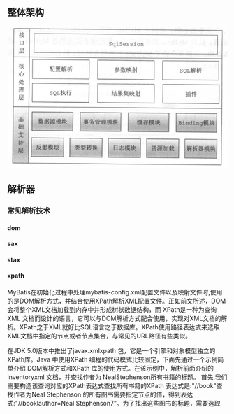 ## 整体架构

![image-20230828172625650](image-20230828172625650.png) 

## 解析器

### 常见解析技术

#### dom

#### sax

#### stax

#### xpath

​	MyBatis在初始化过程中处理mybatis-config.xml配置文件以及映射文件时,使用的是DOM解析方式，并结合使用XPath解析XML配置文件。正如前文所述，DOM 会将整个XML文档加载到内存中并形成树状数据结构，而 XPath是一种为查询XML 文档而设计的语言，它可以与DOM解析方式配合使用，实现对XML文档的解析。XPath之于XML就好比SQL语言之于数据库。
​	XPath使用路径表达式来选取XML文档中指定的节点或者节点集合，与常见的URL路径有些类似。

在JDK 5.0版本中推出了javax.xmlxpath 包，它是一个引擎和对象模型独立的XPath库。Java 中使用XPath 编程的代码模式比较固定，下面先通过一个示例简单介绍 DOM解析方式和XPath 库的使用方式。在该示例中，解析前面介绍的 inventoryxml 文档，并查找作者为 NealStephenson所有书籍的标题。
首先,我们需要构造该查询对应的XPath表达式查找所有书籍的XPath 表达式是:"//book"查找作者为Neal Stephenson 的所有图书需要指定<author>节点的值，得到表达式:"//booklauthor=Neal Stephenson7”。为了找出这些图书的标题，需要选取<title>节点，得到表达式:"//book[author=Neal Stephenson/title"。最后，真正需要的信息是<title>节点中的文本节点,得到的完整XPath 表达式是:"//book[author-"NealStephenson"]/title/text0"。 

![image-20230828173402166](image-20230828173402166.png) 

![image-20230828173413510](image-20230828173413510.png) 

注意XPathExpression.evaluate0方法的第二参数，它指定了XPath 表达式查找的结果类型在XPathConstants 类中提供了 nodeset、boolean、number、string 和Node 五种类型。
另外，如果XPath 表达式只使用一次，可以跳过编译步骤直接调用 XPath 对象的evaluate
方法进行查询。但是如果同一个 XPath 表达式要重复执行多次，则建议先进行编译，然后进行查询，这样性能会好一点。

### xpathparser

![image-20230830231527614](image-20230830231527614.png) 

#### 核心结构

#### PropertyParser

解析属性，解析占位符，业务结合默认值的情况进行翻译

其中会利用GenericTokenParser、VariableTokenHandler进行工作

#### xnode

对w3c的node对象进行封装，提供了一些解析方法

## 反射

MyBatis 在进行参数处理、结果映射等操作时，会涉及大量的反射操作。Java 中的反射虽然功能强大，但是代码编写起来比较复杂且容易出错，为了简化反射操作的相关代码，MyBatis提供了专门的反射模块，该模块位于 org.apacheibatis.reflection 包中，它对常见的反射操作做了进一步封装，提供了更加简洁方便的反射 

### Reflector

JavaBean 规范:类中定义的成员变量也称为“字段”，属性则是通过 getter/setter 方法得到的，属性只与类中的方法有关，与是否存在对应成员变量没有关系。例如，存在 getA0方法和 setA(String)方法，无论类中是否定义了字段Stringa，我们都认为该类中存在属性a。在后面的分析中，属性的 getter/setter 方法与同名的字段虽然会一起出现，但还是有必要让读者区分这两个概念。
Reflector是 MyBatis 中反射模块的基础，每个 Reflector 对象都对应一个类，在 Reflector 中缓存了反射操作需要使用的类的元信息。

**初始化的时候还会处理一些主子类同名字段或者方法复写等问题**

### Invoker

![image-20230831112758113](image-20230831112758113.png) 



### ReflectorFactory

![image-20230831112714428](image-20230831112714428.png) 

除了使用 MyBatis 提供的 DefaultReflectorFactory 实现，我们还可以在 mybatis-configxml中配置自定义的 ReflectorFactory 实现类，从而实现功能上的扩展。

### TypeParameterResolver

在对 Reflector 的分析过程中，我们看到了 TypeParameterResolver 的身影，它是一个工具类，提供了一系列静态方法来解析指定类中的字段、方法返回值或方法参数的类型。TypeParameterResolver 中各个静态方法之间的调用关系大致如图，为保持清晰，其中递归调用没有表现出来，在后面的代码分析过程中会进行强调。

#### type基础

所有的类型类都实现type

![image-20230831141419561](image-20230831141419561.png) 

* class

* ParameterizedType

  ParameterizedType 表示的是参数化类型，例如 List<String>、Map<Integer,String>.Service<User>这种带有泛型的类型。ParameterizedType 接口中常用的方法有三个，分别是:

* TypeVariable

  TypeVariable表示的是类型变量,它用来反映在JVM 编译该泛型前的信息例如 List<T>中的T就是类型变量，它在编译时需被转换为一个具体的类型后才能正常使用。该接口中常用的方法有三个，分别是:

* GenericArrayType

  GenericArrayType表示的是数组类型且组成元素是 ParameterizedType 或TypeVariable。例如 List<String>[]或T[。该接口只有 Type getGenericComponentType0一个方法，它返回数组的组成元素。

* WildcardType表示的是通配符泛型，例如?extends Number 和? super Integer。WildcardType 接口有两个方法，分别是:

#### resolveType

#### 小结

通过前面的分析可知，当存在复杂的继承关系以及泛型定义时，TypeParameterResolver 可以帮助我们解析字段、方法参数或方法返回值的类型，这是前面介绍的 Reflector 类的基础。另外，MyBatis 源代码中提供了 TypeParameterResolverTest 这个测试类，其中从更多角度测试了 TypeParameterResolver 的功能，感兴趣的读者可以参考该测试类的实现，可以更全面地了解TypeParameterResolver 的功能。

### ObjectFactory

MyBatis 中有很多模块会使用到 ObjectFactory 接口,该接口提供了多个create0方法的重载通过这些 create0方法可以创建指定类型的对象。

DefaultObjectFactory是MyBatis提供的ObjectFactory接口的唯一实现,它是一个反射工厂其create()方法通过调用instantiateClass0方法实现。DefaultObjectFactory.instantiateClass0)方法会根据传入的参数列表选择合适的构造函数实例化对象

![image-20230831144004262](image-20230831144004262.png) 

### property

#### propertyTokenizer

![image-20230904113010586](image-20230904113010586.png) 

![image-20230904113030338](image-20230904113030338.png) 

![image-20230904112822850](image-20230904112822850.png) 

![image-20230904112854782](image-20230904112854782.png) 

#### propertyNamer

PropertyNamer是另一个工具类，提供了下列静态方法帮助完成方法名到属性名的转换，以及名种检测摄作

#### propertyCopier

PropertyCopier 是一个属性拷贝的工具类，其核心方法是copyBeanProperties0方法，主要实现相同类型的两个对象之间的属性值拷贝.

### MetaClass

**MetaClass是MyBatis 对类级别的元信息的封装和处理；**

MetaClass 通过 Reflector 和 PropertyTokenizer 组合使用，实现了对复杂的属性表达式的解析，并实现了获取指定属性描述信息的功能。

![image-20230904134749926](image-20230904134749926.png)  

#### findProperty

MetaClass 中比较重要的是 fidProperty0方法，它是通过调用 MetaClass.buildProperty0方法实现的,而buildProperty0方法会通过 PropertyTokenizer 解析复杂的属性表达式.

```
public String findProperty(String name) {
  StringBuilder prop = buildProperty(name, new StringBuilder());
  return prop.length() > 0 ? prop.toString() : null;
}
```

```
private StringBuilder buildProperty(String name, StringBuilder builder) {
  PropertyTokenizer prop = new PropertyTokenizer(name);
  if (prop.hasNext()) {
    String propertyName = reflector.findPropertyName(prop.getName());
    if (propertyName != null) {
      builder.append(propertyName);
      builder.append(".");
      MetaClass metaProp = metaClassForProperty(propertyName);
      metaProp.buildProperty(prop.getChildren(), builder);
    }
  } else {
    String propertyName = reflector.findPropertyName(name);
    if (propertyName != null) {
      builder.append(propertyName);
    }
  }
  return builder;
}
```

```
public MetaClass metaClassForProperty(String name) {
  Class<?> propType = reflector.getGetterType(name);
  return MetaClass.forClass(propType, reflectorFactory);
}
```

需要注意一下，MetaClass.findProperty0方法只查找“”导航的属性，并没有检测下标。
这里以解析 User 类中的 tele.num 这个属性表达式为例解释上述过程:首先使用PropertyTokenizer 解析 tele.num 表达式得到其children 字段为num,name 字段为 tele;然后将tele追加到 builder中保存并调用metaClassForProperty0方法为Tele类创建对应的 MetaClass对象，调用其 buildProperty0方法处理子表达式num，逻辑同上，此时已经没有待处理的子表达式，最终得到 builder 中记录的字符串为 telenum。了解了上述递归设计之后，MetaClass 其他的方法就比较好理解了。

#### HasGetter

这里依然通过一个示例分析 MetaClass.hasGetter0方法的执行流程。假设现在通过orders[0].id 这个属性表达式，检测 User 类中orders 字段中的第一个元素(Order 对象)的id字段是否有 getter 方法，大致步骤如下:
(1)我们调用 MetaClass.forClass0方法创建 User 对应的 MetaClass 对象并调用其 hasGetter0方法开始解析，经过 PropertyTokenizer 对属性表达式的解析后，PropertyTokenizer 对象的 name值为 orders，indexName为orders[0]，index为0，children为name。
(2)进入到 MetaClass.getGetterType0方法,此时(1)处条件成立,调用 getGenericGetterType0方法解析 orders 字段的类型，得到returType 为 List<Order>对应的 ParameterizedType 对象，此时条件(2)成立，更新 returnType 为 Order 对应的 Class 对象。
(3)继续检测 Order 中的id 字段是否有 getter 方法，具体逻辑同上。另外，MetaClass 中有一个 public 修饰的 getGetterType(String)重载，其逻辑与 asGetter0类似，也是先对表达式进行解析，然后调用 metaClassForProperty0方法或 getGetterType

MetaClass.hasGetter0和 hasSetter0方法负责判断属性表达式所表示的属性是否有对应的属性，这两个方法逻辑类似，这里以 hasGetter0)方法为例进行分析。需要读者注意的是，这两个方法最终都会查找 Reflector.getMethods 集合或 setMethods 集合。根据前面介绍的Reflector.addFields0方法，当字段没有对应的getter/setter 方法时会添加相应的GetFieldInvoker/SetFieldInvoker 对象，所以 Reflector 有权限访问指定的字段时，这两个方法的行为并不像其方法名所暗示的那样只直接判断属性的 getter/setter 方法；

![image-20230904135842606](image-20230904135842606.png) 

### ObjectWrapper

是一个接口。

ObjectWrapper 接口是对对象的包装，抽象了对象的属性信息，它定义了一系列查询对象属性信息的方法，以及更新属性的方法。

```
public interface ObjectWrapper {

 //如果 ObjectWrapper 中封装的是普通的 Bean 对象，则调用相应属性的相应getter 方法
 //如果封装的是集合类，则获取指定 key 或下标对应的 value 值
  Object get(PropertyTokenizer prop);

 // 如果ObjectWrapper 中封装的是普通的 Bean 对象，则调用相应属性的相应 setter 方法
 //如果封装的是集合类，则设置指定 key 或下标对应的 value 值
  void set(PropertyTokenizer prop, Object value);

// 查找属性表达式指定的属性，第二个参数表示是否忽略属性表达式中的下画线
  String findProperty(String name, boolean useCamelCaseMapping);

  String[] getGetterNames();//查找可读属性的名称集合i

  String[] getSetterNames();//查找可读属性的名称集合

  Class<?> getSetterType(String name);//// 解析属性表达式指定属性的 setter 方法的参数类型

  Class<?> getGetterType(String name);//解析属性表达式指定属性的 getter 方法的返回值类型

  boolean hasSetter(String name);////判断属性表达式指定属性是否有 getter/setter 方法

  boolean hasGetter(String name);

////为属性表达式指定的属性创建相应的 MetaObject 对象
  MetaObject instantiatePropertyValue(String name, PropertyTokenizer prop, ObjectFactory objectFactory);

  boolean isCollection();//封装的对象是否为 Collection 类型;

  void add(Object element);// 调用 Collection 对象的add()方法

  <E> void addAll(List<E> element);// 调用 Collection 对象的 addAll()方法

}
```

#### ObjectWrapperFactory 

ObjectWrapperFactory 负责创建ObjectWrapper 对象

![image-20230904143043049](image-20230904143043049.png) 

​	DefaultObjectWrapperFactory实现了 ObjectWrapperFactory 接口,但它实现的getWrapperFor0方法始终抛出异常，hasWrapperFor0方法始终返回 false，所以该实现实际上是不可用的。但是与ObjectFactory类似，我们可以在 mybatis-config.xml中配置自定义的ObjectWrapperFactory实现类进行扩展，在后面介绍MyBatis 初始化时还会提到该扩展点。

#### BaseWrapper 

​	BaseWrapper 是一个实现了ObjectWrapper 接口的抽象类，其中封装了MetaObject对象，并提供了三个常用的方法供其子类使用

BaseWrapper.resolveCollection0方法会调用 MetaObject,getValue0方法，它会解析属性表达式并获取指定的属性，Metabject.getValue0方法的实现在后面详细介绍。
BaseWrapper.getCollectionValue0方法和 setCollectionValue0方法会解析属性表达式的索引信息，然后获取/设置对应项。这两个方法的实现类似，这里只分析 getCollectionValue0方法,setCollectionValue0

```
protected Object getCollectionValue(PropertyTokenizer prop, Object collection) {
  if (collection instanceof Map) {
    return ((Map) collection).get(prop.getIndex());
  } else {
    int i = Integer.parseInt(prop.getIndex());
    if (collection instanceof List) {
      return ((List) collection).get(i);
    } else if (collection instanceof Object[]) {
      return ((Object[]) collection)[i];
    } else if (collection instanceof char[]) {
      return ((char[]) collection)[i];
    } else if (collection instanceof boolean[]) {
      return ((boolean[]) collection)[i];
    } else if (collection instanceof byte[]) {
      return ((byte[]) collection)[i];
    } else if (collection instanceof double[]) {
      return ((double[]) collection)[i];
    } else if (collection instanceof float[]) {
      return ((float[]) collection)[i];
    } else if (collection instanceof int[]) {
      return ((int[]) collection)[i];
    } else if (collection instanceof long[]) {
      return ((long[]) collection)[i];
    } else if (collection instanceof short[]) {
      return ((short[]) collection)[i];
    } else {
      throw new ReflectionException("The '" + prop.getName() + "' property of " + collection + " is not a List or Array.");
    }
  }
}
```

#### beanWrapper

BeanWrapper继承了 BaseWrapper 抽象类，其中封装了一个JavaBean对象以及该JavaBean类相应的 MetaClass对象，当然，还有从 BaseWrapper 继承下来的、该 JavaBean 对象相应的MetaObject 对象。
BeanWrapperget0方法和 set0方法会根据指定的属性表达式，获取/设置相应的属性值，两者逻辑类似，这里以get0方法为例进行介绍，具体代码如下，set0方法不再做详细介绍。

```
@Override
public Object get(PropertyTokenizer prop) {
  if (prop.getIndex() != null) {
    Object collection = resolveCollection(prop, object);
    return getCollectionValue(prop, collection);
  } else {
    return getBeanProperty(prop, object);
  }
}
```

#### collectionWrapper

CollectionWrapper实现了 ObjectWrapper 接口,其中封装了 Collection<Object类型的对象但它大部分实现方法都会抛出UnsupportedOperationException 异常，代码不贴出来了。

#### MapWrapper

MapWrapper是 BaseWrapper 的另一个实现类,其中封装的是 Map<String,Object>类型对象了解了MetaObject 和 BeanWrapper 实现后，相信读者可以轻松读懂 MapWrapper 的代码，这里不再赘述。

### MetaObject

通过 2.2.6 节对 ObjectWrapper 的介绍我们知道，ObjectWrapper 提供了获取/设置对象中指定的属性值、检测 getter/setter 等常用功能，但是 ObjectWrapper 只是这些功能的最后一站，我们省略了对属性表达式解析过程的介绍，而该解析过程是在MetaObiect 中实现的。

 MetaObject 是如何完成属性表达式的解析的。MetaObject 中字段的含义

```
public class MetaObject {

  //原始的javabean对象
  private final Object originalObject;
  //上文介绍的 ObjectWrapper 对象，其中封装了originalObject 对象
  private final ObjectWrapper objectWrapper;
  ////负责实例化 originalobject 的工厂对象，前面已经介绍过，不再重复描述
  private final ObjectFactory objectFactory;
  //// 负责创建 Objectwrapper 的工厂对象，前面已经介绍过，不再重复描述
  private final ObjectWrapperFactory objectWrapperFactory;
  //// 用于创建并缓存 Reflector 对象的工厂对象，前面已经介绍过，不再重复描述
  private final ReflectorFactory reflectorFactory;
```

#### 构造方法

```
private MetaObject(Object object, ObjectFactory objectFactory, ObjectWrapperFactory objectWrapperFactory, ReflectorFactory reflectorFactory) {
  this.originalObject = object;
  this.objectFactory = objectFactory;
  this.objectWrapperFactory = objectWrapperFactory;
  this.reflectorFactory = reflectorFactory;

  if (object instanceof ObjectWrapper) {
    this.objectWrapper = (ObjectWrapper) object;
  } else if (objectWrapperFactory.hasWrapperFor(object)) {
    this.objectWrapper = objectWrapperFactory.getWrapperFor(this, object);
  } else if (object instanceof Map) {
    this.objectWrapper = new MapWrapper(this, (Map) object);
  } else if (object instanceof Collection) {
    this.objectWrapper = new CollectionWrapper(this, (Collection) object);
  } else {
    this.objectWrapper = new BeanWrapper(this, object);
  }
}
```

```
//MetaObject 的构造方法是private 修改的，只能通过forObject()这个静态方法创建Metaobject 对象
public static MetaObject forObject(Object object, ObjectFactory objectFactory, ObjectWrapperFactory objectWrapperFactory, ReflectorFactory reflectorFactory) {
  if (object == null) {
    return SystemMetaObject.NULL_META_OBJECT;
  } else {
    return new MetaObject(object, objectFactory, objectWrapperFactory, reflectorFactory);
  }
}
```

MetaObject和ObjectWrapper中关于类级别的方法,例如 hasGetter、hasSetter0、findProperty(等方法，都是直接调用 MetaClass 的对应方法实现的，不再赘述。其他方法都是关于对象级别的方法，这些方法都是与ObjectWrapper 配合实现，例如 MetaObjectgetValue0/setValue0方法这里以getValue0方法为例进行介绍，具体代码如下，setValue0的实现类似，不再赘述

#### getValue

```
public Object getValue(String name) {
  PropertyTokenizer prop = new PropertyTokenizer(name); //解析属性表达式
  if (prop.hasNext()) {//处理子表达式
  //根据PropertuTokenizer解析后指定的属性，创建相应的MetaObject对象
    MetaObject metaValue = metaObjectForProperty(prop.getIndexedName());
    if (metaValue == SystemMetaObject.NULL_META_OBJECT) {
      return null;
    } else {
      return metaValue.getValue(prop.getChildren());//递归处理子表达
    }
  } else {
    return objectWrapper.get(prop);//通过objecWrapper 获取指定的属性值
  }
}
```

```
//下面是MetaObject.metaObjectForProperty()方法的实现:
public MetaObject metaObjectForProperty(String name) {
  Object value = getValue(name);//获取指定的属性
  return MetaObject.forObject(value, objectFactory, objectWrapperFactory, reflectorFactory);
}

//// 创建该属性对象相应的 Metaobject 对象
  public static MetaObject forObject(Object object, ObjectFactory objectFactory, ObjectWrapperFactory objectWrapperFactory, ReflectorFactory reflectorFactory) {
    if (object == null) {
      return SystemMetaObject.NULL_META_OBJECT;
    } else {
      return new MetaObject(object, objectFactory, objectWrapperFactory, reflectorFactory);
    }
  }
```

以“orders[0].id”这个属性表达式为例来分析MetaObjectgetValue0方法的执行流程:

* 创建 User 对象相应的 MetaObject 对象，并调用 MetaObject,getValue0方法，经过PropertyTokenizer 解析“orders[0]id”表达式之后，其name 为 orders,indexedName 为 orders[0]index为0，children 为id。
* 调用 MetaObject.metaObjectForProperty0方法处理“orders[0]”表达式，底层会调用BeanWrapperget0方法获取 orders 集合中第一个 Order 对象，其中先通过 BeanWrapper.resolveCollection0方法获取orders 集合对象,然后调用 BeanWrapper,getCollectionValue0方法获取 orders集合中的第一个元素。注意，这个过程中会递归调用MetaObjectgetValue0方法。
* 得到Order 对象后，创建其相应的 MetaObject 对象，并调用 MetaObjectgetValue0方法处理“id”表达式，逻辑同上，最后得到属性表达式指定属性的值，即User 对象的orders集合属性中第一个 Order 元素的 id 属性值。

#### setValue

![image-20230905101619942](image-20230905101619942.png) 

```
@Override
public MetaObject instantiatePropertyValue(String name, PropertyTokenizer prop, ObjectFactory objectFactory) {
  MetaObject metaValue;
  Class<?> type = getSetterType(prop.getName());
  try {
    Object newObject = objectFactory.create(type);
    metaValue = MetaObject.forObject(newObject, metaObject.getObjectFactory(), metaObject.getObjectWrapperFactory(), metaObject.getReflectorFactory());
    set(prop, newObject);
  } catch (Exception e) {
    throw new ReflectionException("Cannot set value of property '" + name + "' because '" + name + "' is null and cannot be instantiated on instance of " + type.getName() + ". Cause:" + e.toString(), e);
  }
  return metaValue;
}
```

```
public void set(PropertyTokenizer prop, Object value) {
  if (prop.getIndex() != null) {
    Object collection = resolveCollection(prop, object);
    setCollectionValue(prop, collection, value);
  } else {
    setBeanProperty(prop, object, value);
  }
}
```

理解了MetaObject和 BeanWrapper 如何通过递归的方式处理属性表达式指定的属性值后其余方法的实现原理就比较容易理解了。

例如 getGeterType0、getSetterType0、hasGetter0、hasSetter0等方法，都是先递归处理属性表达式，然后调用 MetaClass 相应方法实现；

## 类型转换

JDBC数据类型与Java 语言中的数据类型并不是完全对应的，所以在 PreparedStatement为SOL语句绑定参数时，需要从Java类型转换成JDBC类型，而从结果集中获取数据时，则需要从JDBC类型转换成Java类型。MyBatis 使用类型处理器完成上述两种转换

![image-20230905102530953](image-20230905102530953.png) 

首选需要读者了解的是，在MyBatis 中使用JdbcType这个枚举类型代表JDBC中的数据类型，该枚举类型中定义了TYPE_CODE 字段，记录了JDBC 类型在 javasql.Types 中相应的常量编码，并通过一个静态集合 codeLookup (HashMap<Integer,JdbcType>类型)维护了常量编码与jdbcType之间的关系

### typeHandler

MyBatis 中所有的类型转换器都继承了 TypeHandler 接口，在 TypeHandler 接口中定义了如下四个方法，这四个方法分为两类:setParameter0方法负责将数据由JdbcType 类型转换成Java类型;getResult0方法及其重载负责将数据由 Java 类型转换成JdbcType 类型。

```
public interface TypeHandler<T> {

  void setParameter(PreparedStatement ps, int i, T parameter, JdbcType jdbcType) throws SQLException;

  T getResult(ResultSet rs, String columnName) throws SQLException;

  T getResult(ResultSet rs, int columnIndex) throws SQLException;

  T getResult(CallableStatement cs, int columnIndex) throws SQLException;

}
```

### BaseTypeHandler

为方便用户自定义 TypeHandler 实现，MyBatis 提供了 BaseTypeHandler 这个抽象类，它实见了 TypeHandler 接口，并继承了 TypeReference 抽象类；

```
public void setParameter(PreparedStatement ps, int i, T parameter, JdbcType jdbcType) throws SQLException {
  if (parameter == null) {
    if (jdbcType == null) {
      throw new TypeException("JDBC requires that the JdbcType must be specified for all nullable parameters.");
    }
    try {
      ps.setNull(i, jdbcType.TYPE_CODE);
    } catch (SQLException e) {
      throw new TypeException("Error setting null for parameter #" + i + " with JdbcType " + jdbcType + " . "
            + "Try setting a different JdbcType for this parameter or a different jdbcTypeForNull configuration property. "
            + "Cause: " + e, e);
    }
  } else {
    try {
      setNonNullParameter(ps, i, parameter, jdbcType);
    } catch (Exception e) {
      throw new TypeException("Error setting non null for parameter #" + i + " with JdbcType " + jdbcType + " . "
            + "Try setting a different JdbcType for this parameter or a different configuration property. "
            + "Cause: " + e, e);
    }
  }
}

@Override
public T getResult(ResultSet rs, String columnName) throws SQLException {
  try {
    return getNullableResult(rs, columnName);
  } catch (Exception e) {
    throw new ResultMapException("Error attempting to get column '" + columnName + "' from result set.  Cause: " + e, e);
  }
}
```

BaseTypeHandler 的实现类比较多，但大多是直接调用 PreparedStatement和ResultSet 或CallableStatement 的对应方法，实现比较简单。

### IntegerTypeHandler

```
public class IntegerTypeHandler extends BaseTypeHandler<Integer> {

  @Override
  public void setNonNullParameter(PreparedStatement ps, int i, Integer parameter, JdbcType jdbcType)
      throws SQLException {
    ps.setInt(i, parameter);
  }

  @Override
  public Integer getNullableResult(ResultSet rs, String columnName)
      throws SQLException {
    int result = rs.getInt(columnName);
    return result == 0 && rs.wasNull() ? null : result;
  }

  @Override
  public Integer getNullableResult(ResultSet rs, int columnIndex)
      throws SQLException {
    int result = rs.getInt(columnIndex);
    return result == 0 && rs.wasNull() ? null : result;
  }

  @Override
  public Integer getNullableResult(CallableStatement cs, int columnIndex)
      throws SQLException {
    int result = cs.getInt(columnIndex);
    return result == 0 && cs.wasNull() ? null : result;
  }
}
```

一般情况下，TypeHandler 用于完成单个参数以及单个列值的类型转换，如果存在多列值转换成一个Java 对象的需求，应该优先考虑使用在映射文件中定义合适的映射规则(<resultMap>节点)完成映射。

### TypeHandlerRegistry

MyBatis 如何管理众多的 TypeHandler 接口实现，如何知道何时使用哪个TypeHandler 接口实现完成转换呢

```
public final class TypeHandlerRegistry {
// 记录JdbcType与TypeHandler 之间的对应关系，其中JdbcType 是一个枚举类型
//该集合主要用于从结果集读取数据时，将数据从 Jdbc 类型转换成 Java 类型
它定义对应的 JDBC 类型
  private final Map<JdbcType, TypeHandler<?>>  jdbcTypeHandlerMap = new EnumMap<>(JdbcType.class);
  //// 记录了Java 类型向指定JdbcType 转换时，需要使用的 TypeHandler 对象。例如: Java 类型中的 String可能
  // 转换成数据库的 char、varchar 等多种类型，所以存在一对多关系
  private final Map<Type, Map<JdbcType, TypeHandler<?>>> typeHandlerMap = new ConcurrentHashMap<>();
  private final TypeHandler<Object> unknownTypeHandler;
  // 记录了全部 TypeHandler 的类型以及该类型相应的 TypeHandler 对象
  private final Map<Class<?>, TypeHandler<?>> allTypeHandlersMap = new HashMap<>();

//空TypeHandler 集合的标识
  private static final Map<JdbcType, TypeHandler<?>> NULL_TYPE_HANDLER_MAP = Collections.emptyMap();

  private Class<? extends TypeHandler> defaultEnumTypeHandler = EnumTypeHandler.class;
```

#### 注册TypeHandler对象

TypeHandlerRegistry.register0方法实现了注册 TypeHandler 对象的功能，该注册过程会向上述四个集合中添加 TypeHandler 对象。register0方法有多个重载，这些重载之间的调用关系如图

下面来分析D~@这六个 register0方法，其余的 register0方法重载主要完成强制类型转换或初始化 TvpeHandler 的功能，然后调用重载O~实现注册功能，故不再做详细分析。

![image-20230905104919914](image-20230905104919914.png) 

多数 register0方法最终会调用重载完成注册功能，我们先来介绍该方法的实现，其三个参数分别指定了 TypeHandler 能够处理的 Java 类型、Jdbc 类型以及TypeHandler 对象

```
private void register(Type javaType, JdbcType jdbcType, TypeHandler<?> handler) {
  if (javaType != null) {//检查是否明确指定了TypeHandler能够处理的java类型
    Map<JdbcType, TypeHandler<?>> map = typeHandlerMap.get(javaType);
    if (map == null || map == NULL_TYPE_HANDLER_MAP) {//创建新的TypeHandler集合,并添加到Type_handler_map中
      map = new HashMap<>();
    }
    map.put(jdbcType, handler);
    typeHandlerMap.put(javaType, map);//将TypeHandler对象注册到Type_handler_map集合
  }
  ///向ALL TYPEHANDLERS MAP集合注册TypeHandler 类型和对应的 TypeHandler 对象
  allTypeHandlersMap.put(handler.getClass(), handler);
}
```

在1~3这个三个register0方法重载中会尝试读取 TypeHandler 类中定义的@MappedTypes注解和@MappedJdbcTypes注解，@MappedTypes注解用于指明该TypeHandler 实现类能够处理的Java 类型的集合，@MappedJdbcTypes 注解用于指明该 TypeHandler 实现类能够处理的JDBC类型集合。register0方法的重载1~3的具体实现如下:

![image-20230905111517346](image-20230905111517346.png) 

![image-20230905111525929](image-20230905111525929.png) 

* register0

  TypeHandlerRegistry 除了提供注册单个TypeHandler 的register0重载还可以扫描整个包下的TypeHandler 接口实现类，并将完成这些TypeHandler 实现类的注册。下面来看重载的具体
  ![image-20230905111254524](image-20230905111254524.png) 

* TypeHandlerRegistry 构造方法

  会通过上述register0方法为很多基础类型注册对应的 TypeHandler 对象，简略代码如下:

![image-20230905111113490](image-20230905111113490.png) 

#### 查找TypeHandler

介绍完注册 TypeHandler 对象的功能之后，再来介绍 TypeHandlerRegistry 提供的查找TypeHandler对象的功能。TypeHandlerRegistrygetTypeHandler0方法实现了从上述四个集合中获取对应TypeHandler对象的功能。TypeHandlerRegistrygetTypeHandler0方法有多个重载

![image-20230905112259393](image-20230905112259393.png) 

经过一系列类型转换之后，TypeHandlerRegistrygetTypeHandler0方法的多个重载都会调用TypeHandlerRegistrygetTypeHandle(Type,JdbcType)这个重载方法，它会根据指定的 Java 类型和JdbcType类型查找相应的TypeHandler 对象，具体实现如下:

![image-20230905112405331](image-20230905112405331.png) 

在TypeHandlerRegistrygetJdbcHandlerMap0方法中，会检测TYPE HANDLERMAP集合中指定Java类型对应的TypeHandler 集合是否已经初始化。如果未初始化，则尝试以该Java类型的、已初始化的父类对应的 TypeHandler 集合为初始集合;如不存在已初始化的父类，则将其对应的TypeHandler 集合初始化为NULL TYPE HANDLER MAP标识getJdbcHandlerMap0方法具体实现如下:

![image-20230905112457877](image-20230905112457877.png)

![image-20230905112509559](image-20230905112509559.png)  

TypeHandlerRegistrygetMappingTypeHandler0方法会根据指定的TypeHandler类型，直接从ALLTYPE HANDLERSMAP集合中查找TypeHandler 对象。
TypeHandlerRegistry.getTypeHandler(JdbcType)方法会根据指定的 JdbcType 类型，从JDBC_TYPE HANDLERMAP 集合中查找TypeHandler 对象。这两个方法实现相对简单，代码就不贴出来了。
最后，除了 MyBatis 本身提供的TypeHandler 实现，我们也可以添加自定义的TypeHandler接口实现，添加方式是在mybatis-configxml配置文件中的<typeHandlers>节点下，添加相应的<typeHandler>节点配置，并指定自定义的 TypeHandler 接口实现类。在MyBatis 初始化时会解析该节点，并将该 TypeHandler 类型的对象注册到 TypeHandlerRegistry 中，供MyBatis 后续使用。在后面介绍MyBatis初始化时还会提到该配置；

### TypeAliasRegistry

在编写SOL 语句时，使用别名可以方便理解以及维护，例如表名或列名很长时，我们一般会为其设计易懂易维护的别名。MyBatis 将SOL 语中别名的概念进行了延伸和扩展，MyBatis可以为一个类添加一个别名，之后就可以通过别名引用该类。
MyBatis 通过TypeAliasRegistry 类完成别名注册和管理的功能，TypeAliasRegistry 的结构比较简单，它通过TYPE ALIASES 字段(MapString,Class<?>>类型)管理别名与Java类型之间的对应关系，通过 TypeAliasRegistryregisterAlias0方法完成注册别名，该方法的具体实现如下:

![image-20230905112928266](image-20230905112928266.png) 

![image-20230905112937040](image-20230905112937040.png) 

![image-20230905113137677](image-20230905113137677.png) 

![image-20230905113251627](image-20230905113251627.png) 

## 日志模块

### 日志适配器

在MyBatis的日志模块中，就使用了适配器模式。MyBatis 内部调用其日志模块时，使用了其内部接口(也就是后面要介绍org.apache.ibatis.logging.Log 接口)。但是 Log4j、Log4j2等第三方日志组件对外提供的接口各不相同，MyBatis 为了集成和复用这些第三方日志组件,在其日志模块中提供了多种 Adapter，将这些第三方日志组件对外的接口适配成了orgapache.ibatis.logging.Log 接口，这样MyBatis 内部就可以统一通过 org.apacheibatis.loggingLog接口调用第三方日志组件的功能了。
当程序中存在过多的适配器时，会让程序显得非常复杂(后续介绍的所有模式都会有该问题，但是与其带来的好处进行权衡后，这个问题可以忽略不计)，增加了把握住核心业务逻辑的难度，例如，程序调用了接口A，却在又被适配成了接口 B。如果程序中需要大量的适配器则不再优先考虑使用适配器模式，而是考虑将系统进行重构，这就需要设计人员进行权衡。

#### 日志组件

前面描述的多种第三方日志组件都有各自的 Log 级别，且都有所不同，例如 javautil.logging提供了AIl、FINEST、FINER、FINE、CONFIG、INFO、WARNING等9 种级别，而 Log4j2 则只有trace、debug、infowarn、error、fatal 这6种日志级别。MyBatis 统一提供了 trace、debug、warn、error 四个级别，这基本与主流日志框架的日志级别类似，可以满足绝大多数场景的日志需求。
MyBatis 的日志模块位于orgapache.ibatis.logging 包中，该模块中通过Log 接口定义了日志模块的功能，当然日志适配器也会实现此接口。LogFactory 工厂类负责创建对应的日志组件适配器。

![image-20230906094445968](image-20230906094445968.png) 

#### logfactory

在LogFactory 类加载时会执行其静态代码块，其逻辑是按序加载并实例化对应日志组件的适配器，然后使用 LogFactory logConstructor 这个静态字段，记录当前使用的第三方日志组件的适配器，具体代码如下所示

```
 static {
    tryImplementation(LogFactory::useSlf4jLogging);
    tryImplementation(LogFactory::useCommonsLogging);
    tryImplementation(LogFactory::useLog4J2Logging);
    tryImplementation(LogFactory::useLog4JLogging);
    tryImplementation(LogFactory::useJdkLogging);
    tryImplementation(LogFactory::useNoLogging);
  }
  
  public static synchronized void useNoLogging() {
    setImplementation(org.apache.ibatis.logging.nologging.NoLoggingImpl.class);
  }

  private static void tryImplementation(Runnable runnable) {
    if (logConstructor == null) {
      try {
        runnable.run();
      } catch (Throwable t) {
        // ignore
      }
    }
  }

  private static void setImplementation(Class<? extends Log> implClass) {
    try {
      Constructor<? extends Log> candidate = implClass.getConstructor(String.class);
      Log log = candidate.newInstance(LogFactory.class.getName());
      if (log.isDebugEnabled()) {
        log.debug("Logging initialized using '" + implClass + "' adapter.");
      }
      logConstructor = candidate;
    } catch (Throwable t) {
      throw new LogException("Error setting Log implementation.  Cause: " + t, t);
    }
  }
```

![image-20230906095227755](image-20230906095227755.png) 

```
public class Log4j2Impl implements Log {

  private final Log log;

  public Log4j2Impl(String clazz) {
    Logger logger = LogManager.getLogger(clazz);

    if (logger instanceof AbstractLogger) {
      log = new Log4j2AbstractLoggerImpl((AbstractLogger) logger);
    } else {
      log = new Log4j2LoggerImpl(logger);
    }
  }
```

### 代理模式

JDK 动态代理的实现原理是动态创建代理类并通过指定类加载器加载，然后在创建代理对象时将 InvokerHandler 对象作为构造参数传入。当调用代理对象时，会调用InvokerHandlerinvoke0方法，并最终调用真正业务对象的相应方法。JDK动态代理不仅在MyBatis 的多个模块中都有所涉及，在很多开源框架中也能看到其身影。

### jdbc

在MyBatis 的日志模块中有一个Jdbc包它并不是将日志信息通过JDBC保存到数据库中，而是通过JDK 动态代理的方式，将JDBC 操作通过指定的日志框架打印出来。这个功能通常在开发阶段使用，它可以输出 SOL 语句、用户传入的绑定参数、SOL 语句影响行数等等信息，对调试程序来说是非常重要的。
BaseJdbcLogger 是一个抽象类，它是 Jdbc 包下其他 Logger 类的父类

![image-20230906112902030](image-20230906112902030.png) 

ConnectionLogger 继承了 BaseJdbcLogger 抽象类，其中封装了 Connection 对象并同时实现了InvocationHandler 接口。ConnectionLoggernewInstance0方法为会为其封装的 Connection 对象创建相应的代理对象，具体代码如下:

```
public final class ConnectionLogger extends BaseJdbcLogger implements InvocationHandler {

  private final Connection connection;

  private ConnectionLogger(Connection conn, Log statementLog, int queryStack) {
    super(statementLog, queryStack);
    this.connection = conn;
  }

  @Override
  public Object invoke(Object proxy, Method method, Object[] params)
      throws Throwable {
    try {
      if (Object.class.equals(method.getDeclaringClass())) {
        return method.invoke(this, params);
      }
      if ("prepareStatement".equals(method.getName()) || "prepareCall".equals(method.getName())) {
        if (isDebugEnabled()) {
          debug(" Preparing: " + removeExtraWhitespace((String) params[0]), true);
        }
        PreparedStatement stmt = (PreparedStatement) method.invoke(connection, params);
        stmt = PreparedStatementLogger.newInstance(stmt, statementLog, queryStack);
        return stmt;
      } else if ("createStatement".equals(method.getName())) {
        Statement stmt = (Statement) method.invoke(connection, params);
        stmt = StatementLogger.newInstance(stmt, statementLog, queryStack);
        return stmt;
      } else {
        return method.invoke(connection, params);
      }
    } catch (Throwable t) {
      throw ExceptionUtil.unwrapThrowable(t);
    }
  }
```

当日志配置了这个debug模式，将使用代理对象

```
protected Connection getConnection(Log statementLog) throws SQLException {
  Connection connection = transaction.getConnection();
  if (statementLog.isDebugEnabled()) {
    return ConnectionLogger.newInstance(connection, statementLog, queryStack);
  } else {
    return connection;
  }
}
```

## 资源加载

### 双亲委派原理

Bootstrap ClassLoader 负责加载JDK自带的rt,jar 包中的类文件，它是所有类加载器的父加载器，Bootstrap ClassLoader 没有任何父类加载器。Extension ClassLoader 负责加载Java的扩展类库,也就是从jre/lib/ext 目录下或者java.extdirs 系统属性指定的目录下加载类。

System ClassLoader负责从classpath 环境变量中加载类文件,classpath 环境变量通常由“-classpath’或“-cp”命令行选项来定义，或是由 JAR 中 Manifest 文件的 classpath 属性指定。SystemClassLoader 是 Extension ClassLoader 的子加载器。 

![image-20230906113552915](image-20230906113552915.png) 

根据双亲委派模式，在加载类文件时，子加载器首先会将加载请求委托给它的父加载器父加载器会检测自己是否已经加载过该类，如果已加载则加载过程结束;如果未加载则请求继卖向上传递，直到 Bootstrap ClassLoader。如果在请求向上委托的过程中，始终未检测到该类已加载，则从 Bootstrap ClassLoader 开始尝试从其对应路径中加载该类文件，如果加载失败则由
子加载器继续尝试加载，直至发起加载请求的子加载器位为止。双亲委派模式可以保证两点:一是子加载器可以使用父加载器已加载的类，而父加载器无去使用子加载器已加载的类:二是父加载器已加载过的类无法被子加载器再次加载。这样就可以保证JVM的安全性和稳定性。
除了系统提供三种类加载器，开发人员也可以通过继承 javalang.ClassLoader 类的方式实现自己的类加载器以满足一些特殊的需求,如图Custom ClassLoaderA、B、C所示。使用自定义类加载器的场景还是比较多的，例如 Tomcat、JBoss 等都涉及了自定义类加载器的使用。

在很多场景中，系统会同时使用不同的类加载器完成不同的任务，这里以 Tomcat 为例简单介绍一下。在Tomcat中提供了一个Common ClassLoader，它主要负责加载Tomcat 使用的类和Jar包以及应用通用的一些类和Jar 包，例如CATALINA HOME/li 目录下的所有类和Jar 包。Tomcat 本身是一个应用系统，所以 Common ClassLoader 的父加载器是System ClassLoader。Tomcat还提供了CatalinaLoader和SharedLoader 两个类加载器它们的父加载器是 CommonClassLoader。但是默认情况下，CatalinaLoader 和 SharedLoader 两个类加载器的相应配置(CATALINA HOME/conf/catalinaproperties 配置文件中 serverl.loader 和 shared.loader 配置项)是空的，也就是说，这两个类加载器默认情况下与Common ClassLoader为同一个加载器Tomcat 会为每个部署的应用创建一个唯一的类加载器，也就是 WebApp ClassLoader，它负责加载该应用的 WEB-INF/lib 目录下的 Jar 文件以及 WEB-INF/classes 目录下的 Class 文件。由于每个应用都有自己的 WebApp ClassLoader，这样就可以使不同的 Web 应用之间互相隔离，彼此之间看不到对方使用的类文件。当对应用进行热部署时,会抛弃原有的 WebApp ClassLoader,并为应用创建新的 WebApp ClassLoader。 WebApp ClassLoaderd 的父加载器是 CommonClassLoader，所以不同的应用可以使用 Common ClassLoader 加载的共享类库。最终我们得到Tomcat 中的类加载器的结构如图。

![image-20230906113843017](image-20230906113843017.png) 

### classloaderwrapper

```
public class ClassLoaderWrapper {

  ClassLoader defaultClassLoader;
  ClassLoader systemClassLoader;

  ClassLoaderWrapper() {
    try {
      systemClassLoader = ClassLoader.getSystemClassLoader();
    } catch (SecurityException ignored) {
      // AccessControlException on Google App Engine
    }
  }
```

在 IO 包中提供的 ClassLoaderWrapper 是一个 ClassLoader 的包装器，其中包含了多个ClassLoader 对象。通过调整多个类加载器的使用顺序，ClassLoaderWrapper 可以确保返回给系统使用的是正确的类加载器。使用 ClassLoaderWrapper 就如同使用一个 ClassLoader 对象ClassLoaderWrapper 会按照指定的顺序依次检测其中封装的 ClassLoader 对象，并从中选取第个可用的ClassLoader 完成相关功能。
ClassLoaderWrapper 中定义了两个字段分别记录了系统指定的默认ClassLoader 和 SystemClassLoader，定义如下:

ClassLoaderWrapper 的主要功能可以分为三类；

分别是 getResourceAsURLO方法classForName0方法、getResourceAsStream0方法，这三个方法都有多个重载，这三类方法最终都会调用参数为String和ClassLoader[]的重载。

这里以getResourceAsURL()方法为例进行介绍其他两类方法的实现与该实现类似，ClassLoaderWrapper.getResourceAsURL0方法的实现如下:

![image-20230907095646115](image-20230907095646115.png) 

![image-20230907095655906](image-20230907095655906.png) 



```
URL getResourceAsURL(String resource, ClassLoader[] classLoader) {

  URL url;

  for (ClassLoader cl : classLoader) {

    if (null != cl) {

      // look for the resource as passed in...
      url = cl.getResource(resource);

      // ...but some class loaders want this leading "/", so we'll add it
      // and try again if we didn't find the resource
      if (null == url) {
        url = cl.getResource("/" + resource);
      }

      // "It's always in the last place I look for it!"
      // ... because only an idiot would keep looking for it after finding it, so stop looking already.
      if (null != url) {
        return url;
      }

    }

  }

  // didn't find it anywhere.
  return null;

}
```

Resources 是一个提供了多个静态方法的工具类，其中封装了一个 CassLoaderWrapper类型的静态字段，Resources 提供的这些静态工具都是通过调用该 ClassLoaderWrapper 对象的相应方法实现的；

### ResolverUtil

​	ResolverUtil 可以根据指定的条件查找指定包下的类，其中使用的条件由 Test 接口表示。ResolverUtil 中使用 classLoader 字段 (ClassLoader 类型)记录了当前使用的类加载器，默认情况下，使用的是当前线程上下文绑定的 ClassLoader，我们可以通过 setClassLoader0方法修改使用类加载器。
​	MyBatis 提供了两个常用的 Test 接口实现，分别是IsA 和AnnotatedWith，如图示IsA 用于检测类是否继承了指定的类或接口,AnnotatedWith 用于检测类是否添加了指定的注解。开发人员也可以自己实现 Test 接口，实现指定条件的检测。

![image-20230907100059102](image-20230907100059102.png) 

Test 接口中定义了matches0方法，它用于检测指定类是否符合条件，代码如下:

![image-20230907100234539](image-20230907100234539.png) 

默认情况下，使用Thread.currentThread0getContextClassLoade()这个类加载器加载符合条件的类，我们可以在调用 find0方法之前，调用 setClassLoader(ClassLoader)设置需要使用的ClassLoader，这个ClassLoader 可以从 ClassLoaderWrapper 中获取合适的类加载器ResolverUtil的使用方式如下:

![image-20230907100620074](image-20230907100620074.png)  

![image-20230907100627330](image-20230907100627330.png) 

ResolverUtil.findImplementations0 方法和 ResolverUtil.findAnnotated0方法都是依赖ResolverUtil.find0方法实现的，findImplementations0方法会创建 ISA 对象作为检测条件findAnnotated0方法会创建AnnotatedWith对象作为检测条件

![image-20230907102312225](image-20230907102312225.png) 

```
  public ResolverUtil<T> find(Test test, String packageName) {
    String path = getPackagePath(packageName);

    try {
      List<String> children = VFS.getInstance().list(path);
      for (String child : children) {
        if (child.endsWith(".class")) {
          addIfMatching(test, child);
        }
      }
    } catch (IOException ioe) {
      log.error("Could not read package: " + packageName, ioe);
    }

    return this;
  }
protected void addIfMatching(Test test, String fqn) {
  try {
    String externalName = fqn.substring(0, fqn.indexOf('.')).replace('/', '.');
    ClassLoader loader = getClassLoader();
    if (log.isDebugEnabled()) {
      log.debug("Checking to see if class " + externalName + " matches criteria [" + test + "]");
    }

    Class<?> type = loader.loadClass(externalName);
    if (test.matches(type)) {
      matches.add((Class<T>) type);
    }
  } catch (Throwable t) {
    log.warn("Could not examine class '" + fqn + "'" + " due to a "
        + t.getClass().getName() + " with message: " + t.getMessage());
  }
}
```

### 单例模式

- 懒汉式
- 饿汉式
- 双重检查
- 静态内部类

### VFS

VFS表示虚拟文件系统(Virtual File System)，它用来查找指定路径下的资源。VFS 是一个抽象类，MyBatis 中提供了JBoss6VFS 和 DefaultVFS 两个VFS 的实现，如用户也可以提供自定义的VFS 实现类,后面介绍 MyBatis 初始化的流程时，还会提到这两个扩展点。

![image-20230907105122009](image-20230907105122009.png) 

#### VFS初始化

![image-20230907105141659](image-20230907105141659.png) 

```
public abstract class VFS {
  private static final Log log = LogFactory.getLog(VFS.class);

  /** The built-in implementations. */
  public static final Class<?>[] IMPLEMENTATIONS = { JBoss6VFS.class, DefaultVFS.class };

  /**
   * The list to which implementations are added by {@link #addImplClass(Class)}.
   */
  public static final List<Class<? extends VFS>> USER_IMPLEMENTATIONS = new ArrayList<>();
  
  private static class VFSHolder {
      static final VFS INSTANCE = createVFS();

      @SuppressWarnings("unchecked")
      static VFS createVFS() {
        // Try the user implementations first, then the built-ins
        List<Class<? extends VFS>> impls = new ArrayList<>();
        impls.addAll(USER_IMPLEMENTATIONS);
        impls.addAll(Arrays.asList((Class<? extends VFS>[]) IMPLEMENTATIONS));

        // Try each implementation class until a valid one is found
        VFS vfs = null;
        for (int i = 0; vfs == null || !vfs.isValid(); i++) {
          Class<? extends VFS> impl = impls.get(i);
          try {
            vfs = impl.getDeclaredConstructor().newInstance();
            if (!vfs.isValid() && log.isDebugEnabled()) {
              log.debug("VFS implementation " + impl.getName()
                  + " is not valid in this environment.");
            }
          } catch (InstantiationException | IllegalAccessException | NoSuchMethodException | InvocationTargetException e) {
            log.error("Failed to instantiate " + impl, e);
            return null;
          }
        }

        if (log.isDebugEnabled()) {
          log.debug("Using VFS adapter " + vfs.getClass().getName());
        }

        return vfs;
      }
}
```

#### DefaultVFS

VFS中定义了 list(URL，String)和 isValid0两个抽象方法，isValid0负责检测当前 VFS 对象在当前环境下是否有效，list(URL,String)方法负责查找指定的资源名称列表，在ResolverUtilfind0方法查找类文件时会调用 list0方法的重载方法，该重载最终会调用ist(URLString)这个重载。我们以DefaultVFS 为例进行分析感兴趣的读者可以参考JBoss6VFS的源码进行学习。DefaultVFS.list(URL,String)方法的实现如下:

![image-20230907110520238](image-20230907110520238.png)

![image-20230907110533016](image-20230907110533016.png)  

## 数据源

### 工厂模式

![image-20230907204141871](image-20230907204141871.png) 

![image-20230907204152140](image-20230907204152140.png) 

### PooledDataSource 

#### UnpooledDataSource.getConnection()

获取真正的链接

```
dataSource.getConnection()
```

#### PooledDataSource.getConnection(）

PooledDataSource.getConnection0方法首先会调用 PooledDataSourcepopConnection)方法获取 PooledConnection 对象，然后通过 PooledConnectiongetProxyConnection0方法获取数据库连接的代理对象。popConnection0方法是 PooledDataSource 的核心逻辑之一其具体逻辑如图；

![image-20230908111042208](image-20230908111042208.png) 

#### PooledConnection.invoke

```
public PooledConnection(Connection connection, PooledDataSource dataSource) {
  this.hashCode = connection.hashCode();
  this.realConnection = connection;
  this.dataSource = dataSource;
  this.createdTimestamp = System.currentTimeMillis();
  this.lastUsedTimestamp = System.currentTimeMillis();
  this.valid = true;
  this.proxyConnection = (Connection) Proxy.newProxyInstance(Connection.class.getClassLoader(), IFACES, this);
}

  @Override
public Object invoke(Object proxy, Method method, Object[] args) throws Throwable {
    String methodName = method.getName();
    if (CLOSE.equals(methodName)) {
      dataSource.pushConnection(this);
      return null;
    }
    try {
      if (!Object.class.equals(method.getDeclaringClass())) {
        // issue #579 toString() should never fail
        // throw an SQLException instead of a Runtime
        checkConnection();
      }
      return method.invoke(realConnection, args);
    } catch (Throwable t) {
      throw ExceptionUtil.unwrapThrowable(t);
    }

  }

  private void checkConnection() throws SQLException {
    if (!valid) {
      throw new SQLException("Error accessing PooledConnection. Connection is invalid.");
    }
  }
```

 

#### PooledConnection.pushConnection

![image-20230908111108566](image-20230908111108566.png) 

通过前面对 PooledConnectioninvoke0方法的分析我们知道，当调用连接的代理对象的close0方法时，并未关闭真正的数据连接，而是调用 PooledDataSource.pushConnection0方法将PooledConnection 对象归还给连接池，供之后重用。PooledDataSourcepushConnection0方法也是PooledDataSource 的核心逻辑之一，其逻辑如图

#### PooledDataSource.pingConnection()

```
public boolean isValid() {
  return valid && realConnection != null && dataSource.pingConnection(this);
}
```

```
protected boolean pingConnection(PooledConnection conn) {
  boolean result = true;

  try {
    result = !conn.getRealConnection().isClosed();
  } catch (SQLException e) {
    if (log.isDebugEnabled()) {
      log.debug("Connection " + conn.getRealHashCode() + " is BAD: " + e.getMessage());
    }
    result = false;
  }

  if (result && poolPingEnabled && poolPingConnectionsNotUsedFor >= 0
      && conn.getTimeElapsedSinceLastUse() > poolPingConnectionsNotUsedFor) {
    try {
      if (log.isDebugEnabled()) {
        log.debug("Testing connection " + conn.getRealHashCode() + " ...");
      }
      Connection realConn = conn.getRealConnection();
      try (Statement statement = realConn.createStatement()) {
        statement.executeQuery(poolPingQuery).close();
      }
      if (!realConn.getAutoCommit()) {
        realConn.rollback();
      }
      result = true;
      if (log.isDebugEnabled()) {
        log.debug("Connection " + conn.getRealHashCode() + " is GOOD!");
      }
    } catch (Exception e) {
      log.warn("Execution of ping query '" + poolPingQuery + "' failed: " + e.getMessage());
      try {
        conn.getRealConnection().close();
      } catch (Exception e2) {
        // ignore
      }
      result = false;
      if (log.isDebugEnabled()) {
        log.debug("Connection " + conn.getRealHashCode() + " is BAD: " + e.getMessage());
      }
    }
  }
  return result;
}
```

用了 PooledConnection.isValid0方法来检测 PooledConnection 的有效性，该方法除了检测PooledConnectionvalid 字段的值，还会调用 PooledDataSource,pingConnection0方法尝试让数据库执行 poolPingQuery 字段中记录的测试SQL语句，从而检测真正的数据库连接对象是否依然可以正常使用。isValid0方法以及pingConnection0方法的代码如下

#### PooledDataSource.forceCloseAll

最后需要注意的是 PooledDataSource.forceCloseAl10方法，当修改 PooledDataSource 的字段时，例如数据库 URL、用户名、密码、autoCommit 配置等，都会调用 forceCloseA110方法将所有数据库连接关闭，同时也会将所有相应的 PooledConnection 对象都设置为无效，清空activeConnections 集合和 idleConnections 集合。应用系统之后通过 PooledDataSource

getConnection0获取连接时，会按照新的配置重新创建新的数据库连接以及相应的PooledConnection 对象。forceCloseAl10方法的具体实现如下:

```
public void forceCloseAll() {
  synchronized (state) {
    expectedConnectionTypeCode = assembleConnectionTypeCode(dataSource.getUrl(), dataSource.getUsername(), dataSource.getPassword());
    for (int i = state.activeConnections.size(); i > 0; i--) {
      try {
        PooledConnection conn = state.activeConnections.remove(i - 1);
        conn.invalidate();

        Connection realConn = conn.getRealConnection();
        if (!realConn.getAutoCommit()) {
          realConn.rollback();
        }
        realConn.close();
      } catch (Exception e) {
        // ignore
      }
    }
    for (int i = state.idleConnections.size(); i > 0; i--) {
      try {
        PooledConnection conn = state.idleConnections.remove(i - 1);
        conn.invalidate();

        Connection realConn = conn.getRealConnection();
        if (!realConn.getAutoCommit()) {
          realConn.rollback();
        }
        realConn.close();
      } catch (Exception e) {
        // ignore
      }
    }
  }
  if (log.isDebugEnabled()) {
    log.debug("PooledDataSource forcefully closed/removed all connections.");
  }
}
```

## 事务

在实践开发中，控制数据库事务是一件非常重要的工作，MyBatis 使用 Transaction 接口对数据库事务进行了抽象，Transaction 接口的定义如下:

```
public interface Transaction {

  /**
   * Retrieve inner database connection.
   * @return DataBase connection
   * @throws SQLException
   *           the SQL exception
   */
  Connection getConnection() throws SQLException;

  /**
   * Commit inner database connection.
   * @throws SQLException
   *           the SQL exception
   */
  void commit() throws SQLException;

  /**
   * Rollback inner database connection.
   * @throws SQLException
   *           the SQL exception
   */
  void rollback() throws SQLException;

  /**
   * Close inner database connection.
   * @throws SQLException
   *           the SQL exception
   */
  void close() throws SQLException;

  /**
   * Get transaction timeout if set.
   *
   * @return the timeout
   * @throws SQLException
   *           the SQL exception
   */
  Integer getTimeout() throws SQLException;

}
```

Transaction 接口有 JdbcTransaction、ManagedTransaction 两个实现，其对象分别由JdbcTransactionFactory和 ManagedTransactionFactory 负责创建。如图所示，这里也使用工厂方法模式。

![image-20230908145016020](image-20230908145016020.png) 



```
public class JdbcTransactionFactory implements TransactionFactory {

  @Override
  public Transaction newTransaction(Connection conn) {
    return new JdbcTransaction(conn);
  }

  @Override
  public Transaction newTransaction(DataSource ds, TransactionIsolationLevel level, boolean autoCommit) {
    return new JdbcTransaction(ds, level, autoCommit);
  }
}
```

​	在 JdbcTransaction 的构造函数中会初始化除 connection 字段之外的其他三个字段，而connection字段会延迟初始化,它会在调用getConnection0方法时通过 dataSource.getConnection(方法初始化，并且同时设置 autoCommit 和事务隔离级别。JdbTransaction 的 commit0方法和rollback0方法都会调用 Connection 对应方法实现的。
​	ManagedTransaction 的实现更加简单，它同样依赖其中的dataSource 字段获取连接，但其commit0、rollback0方法都是空实现，事务的提交和回滚都是依靠容器管理的。ManagedTransaction 中通过 closeConnection 字段的值控制数据库连接的关闭行为。

```
public class JdbcTransaction implements Transaction {

  private static final Log log = LogFactory.getLog(JdbcTransaction.class);

  protected Connection connection;
  protected DataSource dataSource;
  protected TransactionIsolationLevel level;
  protected boolean autoCommit;

  public JdbcTransaction(DataSource ds, TransactionIsolationLevel desiredLevel, boolean desiredAutoCommit) {
    dataSource = ds;
    level = desiredLevel;
    autoCommit = desiredAutoCommit;
  }
  
    @Override
  public void commit() throws SQLException {
    if (connection != null && !connection.getAutoCommit()) {
      if (log.isDebugEnabled()) {
        log.debug("Committing JDBC Connection [" + connection + "]");
      }
      connection.commit();
    }
  }

```

## binding模块

![image-20230908150425385](image-20230908150425385.png) 

### MapperRegistry

```
public class MapperRegistry {

  private final Configuration config;
  private final Map<Class<?>, MapperProxyFactory<?>> knownMappers = new HashMap<>();
```

在MyBatis 初始化过程中会读取映射配置文件以及 Mapper 接口中的注解信息，并调用MapperRegistryaddMapper0方法填充 MapperRegistry.knownMappers 集合，该集合的 key 是Mapper 接口对应的 Class 对象，value 为 MapperProxyFactory 工厂对象，可以为 Mapper 接口创建代理对象，MapperProxyFactory 的实现马上就会分析到。MapperRegistryaddMapper0)方法的部分实现如下:

```
public <T> void addMapper(Class<T> type) {
  if (type.isInterface()) {
    if (hasMapper(type)) {
      throw new BindingException("Type " + type + " is already known to the MapperRegistry.");
    }
    boolean loadCompleted = false;
    try {
      knownMappers.put(type, new MapperProxyFactory<>(type));
      // It's important that the type is added before the parser is run
      // otherwise the binding may automatically be attempted by the
      // mapper parser. If the type is already known, it won't try.
      MapperAnnotationBuilder parser = new MapperAnnotationBuilder(config, type);
      parser.parse();
      loadCompleted = true;
    } finally {
      if (!loadCompleted) {
        knownMappers.remove(type);
      }
    }
  }
}
```

在需要执行某 SQL 语句时，会先调用 MapperRegistrygetMapper0方法获取实现了 Mapper接口的代理对象，session.getMapper(BlogMapperclass)方法得到的实际上是MyBatis通过JDK动态代理为BlogMapper接口生成的代理对象MapperRegistrygetMapper0方法的代码如下所示

```
public <T> T getMapper(Class<T> type, SqlSession sqlSession) {
  final MapperProxyFactory<T> mapperProxyFactory = (MapperProxyFactory<T>) knownMappers.get(type);
  if (mapperProxyFactory == null) {
    throw new BindingException("Type " + type + " is not known to the MapperRegistry.");
  }
  try {
    return mapperProxyFactory.newInstance(sqlSession);
  } catch (Exception e) {
    throw new BindingException("Error getting mapper instance. Cause: " + e, e);
  }
}
```

```
public class MapperProxyFactory<T> {

  private final Class<T> mapperInterface;
  private final Map<Method, MapperMethodInvoker> methodCache = new ConcurrentHashMap<>();

  public MapperProxyFactory(Class<T> mapperInterface) {
    this.mapperInterface = mapperInterface;
  }

  public Class<T> getMapperInterface() {
    return mapperInterface;
  }

  public Map<Method, MapperMethodInvoker> getMethodCache() {
    return methodCache;
  }

  @SuppressWarnings("unchecked")
  protected T newInstance(MapperProxy<T> mapperProxy) {
    return (T) Proxy.newProxyInstance(mapperInterface.getClassLoader(), new Class[] { mapperInterface }, mapperProxy);
  }

  public T newInstance(SqlSession sqlSession) {
    final MapperProxy<T> mapperProxy = new MapperProxy<>(sqlSession, mapperInterface, methodCache);
    return newInstance(mapperProxy);
  }

}
```

### MapperProxy

![image-20230908151927999](image-20230908151927999.png) 

```
private MapperMethodInvoker cachedInvoker(Method method) throws Throwable {
  try {
    // A workaround for https://bugs.openjdk.java.net/browse/JDK-8161372
    // It should be removed once the fix is backported to Java 8 or
    // MyBatis drops Java 8 support. See gh-1929
    MapperMethodInvoker invoker = methodCache.get(method);
    if (invoker != null) {
      return invoker;
    }

    return methodCache.computeIfAbsent(method, m -> {
      if (m.isDefault()) {
        try {
          if (privateLookupInMethod == null) {
            return new DefaultMethodInvoker(getMethodHandleJava8(method));
          } else {
            return new DefaultMethodInvoker(getMethodHandleJava9(method));
          }
        } catch (IllegalAccessException | InstantiationException | InvocationTargetException
            | NoSuchMethodException e) {
          throw new RuntimeException(e);
        }
      } else {
        return new PlainMethodInvoker(new MapperMethod(mapperInterface, method, sqlSession.getConfiguration()));
      }
    });
  } catch (RuntimeException re) {
    Throwable cause = re.getCause();
    throw cause == null ? re : cause;
  }
}
```

### MapperMethod

MapperMethod 中封装了 Mapper 接口中对应方法的信息，以及对应SOL语句的信息。读者可以将 MapperMethod 看作连接 Mapper 接口以及映射配置文件中定义的 SQL 语句的桥梁MapperMethod 中各个字段的信息如下:

![image-20230908153501270](image-20230908153501270.png) 

#### sqlcommand 

![image-20230908153513332](image-20230908153513332.png) 

![image-20230908154131380](image-20230908154131380.png) 

#### ParamNameResolver

在MethodSignature 中，会使用 ParamNameResolver 处理 Mapper 接口中定义的方法的参数列表。ParamNameResolver 使用name 字段(SortedMap<Integer,String>类型)记录了参数在参数列表中的位置索引与参数名称之间的对应关系，其中 key 表示参数在参数列表中的索引位置，value 表示参数名称，参数名称可以通过@Param 注解指定，如果没有指定Param 注解，则使用参数索引作为其名称。如果参数列表中包含 RowBounds 类型或 ResultHandler 类型的参数，则这两种类型的参数并不会被记录到 name 集合中，这就会导致参数的索引与名称不一致，例如，method(int a, RowBounds rb,int b)方法对应的names 集合为{0,"0"3,2,"1"3

![image-20230908154801288](image-20230908154801288.png) 

![image-20230908154825840](image-20230908154825840.png) 

![image-20230908154924553](image-20230908154924553.png) 

![image-20230908154951429](image-20230908154951429.png) 

names集合主要在 ParamNameResolvergetNamedParams0方法中使用，该方法接收的参数是用户传入的实参列表，并将实参与其对应名称进行关联，具体代码如下:

![image-20230908160100159](image-20230908160100159.png) 

#### MethodSignature

介绍完 ParamNameResolver 的功能，回到 MethodSignature 继续介绍。MethodSignature 也是MapperMethod 中定义的内部类，其中封装了 Mapper 接口中定义的方法的相关信息，MethodSignature中核心字段的含义如下: 

![image-20230908160248421](image-20230908160248421.png) 

在MethodSignature 的构造函数中会解析相应的 Method 对象，并初始化上述字段，具体代码如下:

``` 
public static class MethodSignature {

  private final boolean returnsMany;
  private final boolean returnsMap;
  private final boolean returnsVoid;
  private final boolean returnsCursor;
  private final boolean returnsOptional;
  private final Class<?> returnType;
  private final String mapKey;
  private final Integer resultHandlerIndex;
  private final Integer rowBoundsIndex;
  private final ParamNameResolver paramNameResolver;

  public MethodSignature(Configuration configuration, Class<?> mapperInterface, Method method) {
    Type resolvedReturnType = TypeParameterResolver.resolveReturnType(method, mapperInterface);
    if (resolvedReturnType instanceof Class<?>) {
      this.returnType = (Class<?>) resolvedReturnType;
    } else if (resolvedReturnType instanceof ParameterizedType) {
      this.returnType = (Class<?>) ((ParameterizedType) resolvedReturnType).getRawType();
    } else {
      this.returnType = method.getReturnType();
    }
    this.returnsVoid = void.class.equals(this.returnType);
    this.returnsMany = configuration.getObjectFactory().isCollection(this.returnType) || this.returnType.isArray();
    this.returnsCursor = Cursor.class.equals(this.returnType);
    this.returnsOptional = Optional.class.equals(this.returnType);
    this.mapKey = getMapKey(method);
    this.returnsMap = this.mapKey != null;
    this.rowBoundsIndex = getUniqueParamIndex(method, RowBounds.class);
    this.resultHandlerIndex = getUniqueParamIndex(method, ResultHandler.class);
    this.paramNameResolver = new ParamNameResolver(configuration, method);
  }
```

getUniqueParamIndex0方法的主要功能是查找指定类型的参数在参数列表中的位置，如下:

```
private Integer getUniqueParamIndex(Method method, Class<?> paramType) {
  Integer index = null;
  final Class<?>[] argTypes = method.getParameterTypes();
  for (int i = 0; i < argTypes.length; i++) {
    if (paramType.isAssignableFrom(argTypes[i])) {
      if (index == null) {
        index = i;
      } else {
        throw new BindingException(method.getName() + " cannot have multiple " + paramType.getSimpleName() + " parameters");
      }
    }
  }
  return index;
}
```

![image-20230908160651278](image-20230908160651278.png) 

介绍完 MapperMethod 中定义的内部类，回到 MapperMethod 继续分析。MapperMethod 中最核心的方法是execute0方法，它会根据SOL语句的类型调用 SglSession 对应的方法完成数据库操作。SqlSession是MyBatis 的核心组件之一，其具体实现后面会详细介绍，这里读者暂时只需知道它负责完成数据库操作即可。MapperMethod.execute0方法的具体实现如下:

![image-20230908161010089](image-20230908161010089.png)  

![image-20230908161019783](image-20230908161019783.png) 

当执行 INSERT、UPDATE、DELETE类型的 SQL 语句时，其执行结果都需要经过MapperMethod.rowCountResult0方法处理。SglSession 中的 insert0等方法返回的是 int 值rowCountResult0方法会将该int值转换成Mapper 接口中对应方法的返回值，具体实现如下 

![image-20230908161149589](image-20230908161149589.png) 

![image-20230908161159135](image-20230908161159135.png) 

如果 Mapper 接口中定义的方法准备使用 ResultHandler 处理查询结果集，则通过MapperMethodexecuteWithResultHandler0方法处理，具体实现如下: 

![image-20230908161310191](image-20230908161310191.png) 

如果 Mapper 接口中对应方法的返回值为数组或是 Collection 接口实现类，则通过MapperMethod.executeForMany 0方法处理，具体实现如下: 

![image-20230908161331513](image-20230908161331513.png) 

convertToDeclaredCollection0方法和convertToArray0方法的功能类似，主要负责将结果对象转换成Collection集合对象和数组对象，具体实现如下: 

![image-20230908161406875](image-20230908161406875.png) 

![image-20230908161417238](image-20230908161417238.png) 

如果Mapper 接口中对应方法的返回值为Map类型,则通过MapperMethodexecuteForMap0方法处理，具体实现如下: 

![image-20230908161443742](image-20230908161443742.png) 

executeForCursor0方法与 executeForMap 0方法类似，唯一区别就是调用了 SqlSession的selectCursor0方法，这里不再赘述，感兴趣的读者请参考源码

## 缓存

### 接口

![image-20230911145203063](image-20230911145203063.png) 

![image-20230911145208736](image-20230911145208736.png)

![image-20230911145312553](image-20230911145312553.png)  

### PerpetualCache

PerpetualCache 在缓存模块中扮演着 ConcreteComponent 的角色，其实现比较简单，底层使用HashMap 记录缓存项，也是通过该 HashMap 对象的方法实现的 Cache 接口中定义的相应方法。PerpetualCache 的具体实现如下。

### BlockedCache

BlockingCache 是阻塞版本的缓存装饰器，它会保证只有一个线程到数据库中查找指定 key对应的数据。BlockingCache 中各个字段的含义如下。

### FifoCache

![image-20230911145026141](image-20230911145026141.png) 

![image-20230911145035681](image-20230911145035681.png) 

### LRUCache

![image-20230911144856629](image-20230911144856629.png)

![image-20230911144923943](image-20230911144923943.png)  



### SoftCache&WeakCache

#### 引用机制

在开始介绍 SoftCache 和 WeakCache 实现之前，先给读者简单介绍一下Java 提供的4 种引用类型,它们分别是强引用(Strong Reference)、软引用(Soft Reference)、弱引用(Weak Reference)和幽灵引用(Phantom Reference)

* 强引用

  强引用是 Java 编程中最普遍的引用，例如 Object obj=new Object0中，新建的Object。对象就是被强引用的。如果一个对象被强引用，即使是 Java 虚拟机内存空间不足时，GC(垃圾收集器)也绝不会回收该对象。当 Java 虚拟机内存不足时，就可能会导致内存溢出，我们常见的就是OutOfMemoryError 异常。

* 软引用

  软引用是引用强度仅弱于强引用的一种引用，它使用类 SoftReference 来表示。当Java虚拟机内存不足时，GC 会回收那些只被软引用指向的对象，从而避免内存溢出。在GC 释放了那些只被软引用指向的对象之后，虚拟机内存依然不足，才会抛出OutOfMemoryError 异常。软引用适合引用那些可以通过其他方式恢复的对象，例如,数据库缓存中的对象就可以从数据库中恢复，所以软引用可以用来实现缓存，下面将要介绍的 SoftCache 就是通过软引用实现的。另外，由于在程序使用软引用之前的某个时刻，其所指向的对象可能已经被 GC 回收掉了，所以通过 Reference.get0方法来获取软引用所指向的对象时，总是要通过检查该方法返回值是否为 null，来判断被软引用的对象是否还存活。

* 引用队列

  在很多场景下，我们的程序需要在一个对象的可达性(是否已经被 GC回收)发生变化时得到通知,引用队列就是用于收集这些信息的队列。在创建 SoftReference 对象时，可以为其关联一个引用队列，当SoftReference 所引用的对象被GC 回收时，Java 虚拟机就会将该SoftReference对象添加到与之关联的引用队列中。当需要检测这些通知信息时，就可以从引用队列中获取这些SoftReference 对象。不仅是SoftReference，下面介绍的弱引用和幽灵引用都可以关联相应的队列。读者可以参考javautil.WeakHashMap 的代码，其中应用了弱引用和引用队列的相关知识，下面会介绍该类的实现原理。

* 弱引用

  弱引用的强度比软引用的强度还要弱。弱引用使用 WeakReference 来表示，它可以引用一个对象，但并不阻止被引用的对象被 GC 回收。在JVM 虚拟机进行垃圾回收时如果指向一个对象的所有引用都是弱引用，那么该对象会被回收。由此可见，只被弱引用所指向的对象的生存周期是两次 GC 之间的这段时间，而只被软引用所指向的对象可以经历多次 GC，直到出现内存紧张的情况才被回收。弱引用典型的应用情景是就是JDK提供的javautilWeakHashMap。WeakHashMap.Entry实现继承了WeakReference，Entry 弱引用 key，强引用 value;

  ![image-20230911142552563](image-20230911142552563.png) 

  当不再由强引用指向 key 时，则 key 可以被垃圾回收，当 key 被垃圾回收之后，对应的 Entry 对象会被 Java 虚拟机加入到其关联的队列中。当应用程序下次操作WeakHashMap 时，例如对 WeakHashMap 的扩容操作，就会遍历关联的引用队列，将其中的Entry对象从WeakHashMap 中删除。

* 幽灵引用

  在介绍幽灵引用之前，要先了解一下 Java 提供的对象终止化机制。在 Object 类里面有个 finalize0方法，设计该方法的初衷是在一个对象被真正回收之前，执行一些清理工作，但由于 GC 的运行时间是不固定的，所以这些清理工作的实际运行时间也是无法预知的，而且JVM虚拟机不能保证finalize0方法一定会被调用。每个对象的finalize0方法至多由GC 执行一次，对于再生对象 GC 不会再次调用其 finalize0方法。另外，使用finalize0方法还会导致严重的内存消耗和性能损失。由于finalize0方法存在的种种问题，该方法现在已经被废弃，而我们可以使用幽灵引用实现其替代方案。幽灵引用，又叫“虚引用”，它是最弱的一种引用类型，由类PhantomReference表示在引用的对象未被GC回收时，调用前面介绍的 SoftReference 以及 WeakReference的get0方法，得到的是其引用的对象;当引用的对象已经被GC 回收时，则得到null。但是PhantomReference.get()方法始终返回null。在创建幽灵引用的时候必须要指定一个引用队列。当 GC 准备回收一个对象时，如果发现它还有幽灵引用，就会在回收对象的内存之前，把该虚引用加入到与之关联的引用队列中。程序可以通过检查该引用队列里面的内容，跟踪对象是否已经被回收并进行一些清理工作。幽灵引用还可以用来实现比较精细的内存使用控制，例如应用程序可以在确定一个对象要被回收之后，再申请内存创建新对象，但这种需求并不多见。

#### softcache

![image-20230911143356268](image-20230911143356268.png) 

![image-20230911143418421](image-20230911143418421.png) 

#### weakcache

WeakCache 的实现与 SoCache 基本类似，唯一的区别在于其中使用 WeakEntry (继承自WeakReference)封装真正的 value 对象，其他实现完全一样，就不再赘述了。

### 其它cache

​	ScheduledCache&LoggingCache&Synchronized&CacheSerializedCacheScheduledCache 是周期性清理缓存的装饰器,它的 clearInterval 字段记录了两次缓存清理之间的时间间隔，默认是一小时，lastClear 字段记录了最近一次清理的时间戳。ScheduledCache的getObject0、putObject0、removeObject0等核心方法在执行时，都会根据这两个字段检测是否需要进行清理操作，清理操作会清空缓存中所有缓存项。
​	LoggingCache 在 Cache 的基础上提供了日志功能，它通过 hit 字段和 request 字段记录了Cache 的命中次数和访问次数。在 LoggingCachegetObject0方法中会统计命中次数和访问次数这两个指标，并按照指定的日志输出方式输出命中率。

​	SynchronizedCache通过在每个方法上添加synchronized关键字,为Cache添加了同步功能有点类似于JDK中Collections 中的 SynchronizedCollection 内部类的实现。
​	SerializedCache 提供了将 value 对象序列化的功能。SerializedCache 在添加缓存项时，会将value 对应的 Java 对象进行序列化，并将序列化后的 byte[]数组作为 value 存入缓存。SerializedCache 在获取缓存项时，会将缓存项中的 byte数组反序列化成 Java 对象。使用前面介绍的 Cache 装饰器实现进行装饰之后，每次从缓存中获取同一 key 对应的对象时，得到的都是同一对象，任意一个线程修改该对象都会影响到其他线程以及缓存中的对象;而SerializedCache 每次从缓存中获取数据时，都会通过反序列化得到一个全新的对象。SerializedCache 使用的序列化方式是Java 原生序列化。

### CacheKey

在Cache 中唯一确定一个缓存项需要使用缓存项的 key，MyBatis 中因为涉及动态SQL等多方面因素，其缓存项的 key 不能仅仅通过一个 String 表示，所以MyBatis 提供了 CacheKey类来表示缓存项的 key，在一个 CacheKey 对象中可以封装多个影响缓存项的因素。CacheKey 中可以添加多个对象，由这些对象共同确定两个 CacheKey 对象是否相同;

```
public class CacheKey implements Cloneable, Serializable {

  private static final long serialVersionUID = 1146682552656046210L;

  public static final CacheKey NULL_CACHE_KEY = new CacheKey() {

    @Override
    public void update(Object object) {
      throw new CacheException("Not allowed to update a null cache key instance.");
    }

    @Override
    public void updateAll(Object[] objects) {
      throw new CacheException("Not allowed to update a null cache key instance.");
    }
  };

  private static final int DEFAULT_MULTIPLIER = 37;
  private static final int DEFAULT_HASHCODE = 17;

  private final int multiplier;
  private int hashcode;
  private long checksum;
  private int count;
  // 8/21/2017 - Sonarlint flags this as needing to be marked transient. While true if content is not serializable, this
  // is not always true and thus should not be marked transient.
  private List<Object> updateList;

  public CacheKey() {
    this.hashcode = DEFAULT_HASHCODE;
    this.multiplier = DEFAULT_MULTIPLIER;
    this.count = 0;
    this.updateList = new ArrayList<>();
  }
```

![image-20230911141242897](image-20230911141242897.png) 

![image-20230911141307834](image-20230911141307834.png) 

![image-20230911141328270](image-20230911141328270.png) 

## 总结

​	本章主要介绍了 MyBatis 基础支持层中各个模块的功能和实现原理。首先介绍了 XML解析的基础知识以及解析器模块的具体实现。又介绍了 MyBatis 对 Java 反射机制的封装，Type接口的基础知识，以及对复杂属性表达式在类层面和对象层面的处理。然后介绍了 MyBatis 如何实现数据在Java类型与DBC类型之间的转换以及 MyBatis 中别名的功能。之后分析了日志模块的相关实现，介绍了其中使用的适配器模式和代理模式，分析了JDK 动态代理的实现原理以及在MyBatis中的应用，又分析了资源加载模块的实现。
​	后面紧接着介绍了MyBatis 提供的 DataSource 模块的实现和原理，以及其中涉及的工厂方法设计模式,深入分析了 MyBatis 通过的数据源实现。之后简单介绍了 Transaction 模块的功能。然后分析了 binding 模块如何将 Mapper 接口与映射配置信息相关联，以及其中的原理。最后介绍了MyBatis 的缓存模块，介绍了其中涉及的装饰器模式，分析了 Cache 接口以及多个实现类的具体实现，它们是第3章介绍的一级缓存和二级缓存的基础。
希望读者通过本章的阅读，了解 MyBatis 基础支持层提供的主要功能;